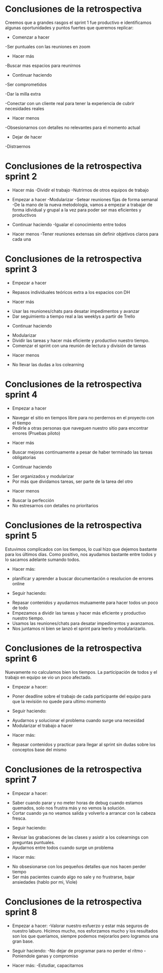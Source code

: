 # Conclusiones de la retrospectiva

Creemos que a grandes rasgos el sprint 1 fue productivo e identificamos algunas oportunidades y puntos fuertes que queremos replicar:

* Comenzar a hacer

-Ser puntuales con las reuniones en zoom

* Hacer más

-Buscar mas espacios para reunirnos

* Continuar haciendo

-Ser comprometidos 

-Dar la milla extra 

-Conectar con un cliente real para tener la experiencia de cubrir necesidades reales 

* Hacer menos

-Obsesionarnos con detalles no relevantes para el momento actual

* Dejar de hacer

-Distraernos  

# Conclusiones de la retrospectiva sprint 2

* Hacer más
-Dividir el trabajo 
-Nutrirnos de otros equipos de trabajo

* Empezar a hacer
-Modularizar
-Setear reuniones fijas de forma semanal
-De la mano de la nueva metodología, vamos a empezar a trabajar de forma idividual y grupal a la vez para poder ser mas eficientes y productivos

* Continuar haciendo 
-Igualar el conocimiento entre todos

* Hacer menos
-Tener reuniones extensas sin definir objetivos claros para cada una

# Conclusiones de la retrospectiva sprint 3

* Empezar a hacer
- Repasos individuales teóricos extra a los espacios con DH

* Hacer más 
- Usar las reuniones/chats para desatar impedimentos y avanzar
- Dar seguimiento a tiempo real a las weeklys a partir de Trello

* Continuar haciendo 
- Modularizar
- Dividir las tareas y hacer más eficiente y productivo nuestro tiempo.
- Comenzar el sprint con una reunión de lectura y división de tareas

* Hacer menos 
- No llevar las dudas a los colearning

# Conclusiones de la retrospectiva sprint 4 

* Empezar a hacer 
- Navegar el sitio en tiempos libre para no perdernos en el proyecto con el tiempo 
- Pedirle a otras personas que naveguen nuestro sitio para encontrar errores (Pruebas piloto)

* Hacer más 
- Buscar mejoras continuamente a pesar de haber terminado las tareas obligatorias

* Continuar haciendo
- Ser organizados y modularizar
- Por más que dividamos tareas, ser parte de la tarea del otro 

* Hacer menos
-  Buscar la perfección
-  No estresarnos con detalles no prioritarios 

# Conclusiones de la retrospectiva sprint 5 

Estuvimos complicados con los tiempos, lo cual hizo que dejemos bastante para los últimos días.
Como positivo, nos ayudamos bastante entre todos y lo sacamos adelante sumando todos.

* Hacer más: 
- planificar y aprender a buscar documentación o resolucion de errores online

* Seguir haciendo: 
- Repasar contenidos y ayudarnos mutuamente para hacer todos un poco de todo
- Empezamos a dividir las tareas y hacer más eficiente y productivo nuestro tiempo.
- Usamos las reuniones/chats para desatar impedimentos y avanzamos.
- Nos juntamos ni bien se lanzó el sprint para leerlo y modularizarlo.

# Conclusiones de la retrospectiva sprint 6

Nuevamente no calculamos bien los tiempos. La participación de todos y el trabajo en equipo se vio un poco afectado. 

* Empezar a hacer:
- Poner deadline sobre el trabajo de cada participante del equipo para que la revisión no quede para ultimo momento

* Seguir haciendo: 
- Ayudarnos y solucionar el problema cuando surge una necesidad
- Modularizar el trabajo a hacer 

* Hacer más: 
- Repasar contenidos y practicar para llegar al sprint sin dudas sobre los conceptos base del mismo

# Conclusiones de la retrospectiva sprint 7

* Empezar a hacer:
- Saber cuando parar y no meter horas de debug cuando estamos quemados, solo nos frustra más y no vemos la solución.
- Cortar cuando ya no veamos salida y volverlo a arrancar con la cabeza fresca. 

* Seguir haciendo: 
- Revisar las grabaciones de las clases y asistir a los colearnings con preguntas puntuales. 
- Ayudarnos entre todos cuando surge un problema

* Hacer más: 
- No obsesionarse con los pequeños detalles que nos hacen perder tiempo
- Ser más pacientes cuando algo no sale y no frustrarse, bajar ansiedades (hablo por mi, Viole)

# Conclusiones de la retrospectiva sprint 8 
* Empezar a hacer:
-Valorar nuestro esfuerzo y estar más seguros de nuestro laburo. Hicimos mucho, nos esforzamos mucho y los resultados son los que queríamos, siempre podemos mejorarlos pero logramos una gran base. 

* Seguir haciendo: 
-No dejar de programar para no perder el ritmo
-Poniendole ganas y compromiso

* Hacer más: 
-Estudiar, capacitarnos 
